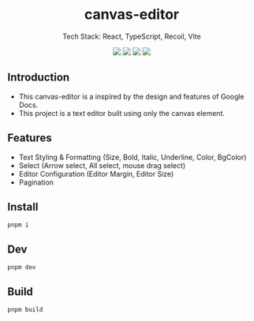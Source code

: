 <h1 align="center">canvas-editor</h1>

<p align="center">
 Tech Stack: React, TypeScript, Recoil, Vite
</p>
<p align="center">
<img src="https://img.shields.io/badge/React-61dafb?style=flat&logo=React&logoColor=black">
<img src="https://img.shields.io/badge/TypeScript-3178c6?style=flat&logo=TypeScript&logoColor=white">
<img src="https://img.shields.io/badge/Recoil-0099FF?style=flat&logo=Recoil&logoColor=white">
<img src="https://img.shields.io/badge/Vite-646CFF?style=flat&logo=Vite&logoColor=white">
</p>

## Introduction

- This canvas-editor is a inspired by the design and features of Google Docs.
- This project is a text editor built using only the canvas element.

## Features

- Text Styling & Formatting (Size, Bold, Italic, Underline, Color, BgColor)
- Select (Arrow select, All select, mouse drag select)
- Editor Configuration (Editor Margin, Editor Size)
- Pagination

## Install

`pnpm i`

## Dev

`pnpm dev`

## Build

`pnpm build`

